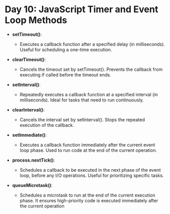 # Day 10: JavaScript Timer and Event Loop Methods

- **setTimeout()**: 
  - Executes a callback function after a specified delay (in milliseconds). Useful for scheduling a one-time execution.

- **clearTimeout()**: 
  - Cancels the timeout set by setTimeout(). Prevents the callback from executing if called before the timeout ends.

- **setInterval()**: 
  - Repeatedly executes a callback function at a specified interval (in milliseconds). Ideal for tasks that need to run continuously.

- **clearInterval()**: 
  - Cancels the interval set by setInterval(). Stops the repeated execution of the callback.

- **setImmediate()**: 
  - Executes a callback function immediately after the current event loop phase. Used to run code at the end of the current operation.

- **process.nextTick()**: 
  - Schedules a callback to be executed in the next phase of the event loop, before any I/O operations. Useful for prioritizing specific tasks.

- **queueMicrotask()**: 
  - Schedules a microtask to run at the end of the current execution phase. It ensures high-priority code is executed immediately after the current operation
